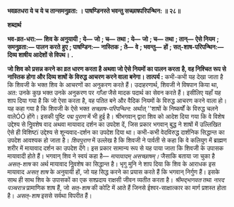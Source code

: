 **भवव्रतधरा ये च ये च तान्समनुव्रता: ।** **पाषण्डिनस्ते भवन्तु सच्छाषपरिपन्थिन: ॥ २८॥** 

**शब्दार्थ** 

**भव-व्रत-धरा:—** **शिव के अनुयायी** **; ये—** **जो** **; च—** **तथा** **; ये—** **जो** **; च—** **तथा** **; तान्—** **ऐसे नियम** **; समनुव्रता:—** **पालन करते** **हुए** **; पाषण्डिन:—** **नास्तिक** **; ते—** **वे** **; भवन्तु—** **हों** **; सत्-शाष-परिपन्थिन:—** **दिव्य शाषीय आदेशों से विपथ।** **.** 

**जो शिव को प्रसन्न करने का व्रत धारण करता है अथवा जो ऐसे नियमों का पालन करता** **है, वह निश्चित रूप से नास्तिक होगा और दिव्य शाषों के विरुद्ध आचरण करने वाला बनेगा।** **तात्पर्य :** कभी-कभी यह देखा जाता है कि शिवजी के भक्त शिव के आचरणों का अनुकरण करते हैं। उदाहरणार्थ, शिवजी ने विषपान किया था, अत: उनके कुछ भक्त उनके अनुकरण पर *गाँजा*  जैसे मादक पदार्थ का सेवन करते हैं। इसीलिए यहाँ यह शाप दिया गया है कि जो ऐसा करता है, वह पतित बने और वैदिक नियमों के विरुद्ध आचरण करने वाला हो। यह कहा गया है कि शिवजी के ऐसे भक्त *सच्छाष-परिपन्थिन:* अर्थात् ''शाषों के निष्कर्षों के विरुद्ध चलने वालेÓÓ होंगे। इसकी पुष्टि *पद्म* *पुराण* में भी हुई है। श्रीभगवान् द्वारा शिव को आदेश दिया गया कि वे विशेष उद्देश्य से निॢवशेष वाद अथवा मायावाद दर्शन का उपदेश दें, जिस प्रकार भगवान् बुद्ध ने शाषों में उल्लिखित ऐसे ही विशिष्टï उद्देश्य से शून्यवाद-दर्शन का उपदेश दिया था। कभी-कभी वेदविरुद्ध दार्शनिक सिद्धान्त का उपदेश आवश्यक हो जाता है। *शिवपुराण* में उल्लेख है कि शिवजी ने पार्वती से कहा कि वे कलियुग में ब्राह्मण शरीर में मायावाद दर्शन का उपदेश देंगे। इस प्रकार सामान्य रूप से यह पाया जाता कि शिवजी के उपासक मायावादी होते हैं। भगवान् शिव ने स्वयं कहा है— *मायावादम् असच्छाषम्।* जैसाकि बताया जा चुका है *असत्-शाष* का अर्थ मायावाद निॢवशेष का सिद्धान्त है। भृगु मुनि ने शाप दिया कि शिव के आराधक इस मायावाद *असत् शाष* के अनुयायी हों, जो यह सिद्ध करने का प्रयास करते हैं कि भगवान् निर्गुण हैं। इसके साथ ही साथ शिव के उपासकों का एक सश्प्रदाय राक्षसी जीवन व्यतीत करता है। *श्रीमद्भागवत* तथा *नारद पञ्चरात्र*  प्रामाणिक शाष हैं, जो *सत्-शाष* की कोटि में आते हैं जिनसे ईश्वर-साक्षात्कार का मार्ग प्रशस्त होता है। *असत्-शाष* इससे सर्वथा विपरीत हैं।  
